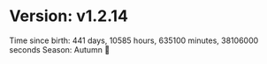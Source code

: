 # Version: v1.2.14
Time since birth: 441 days, 10585 hours, 635100 minutes, 38106000 seconds
Season: Autumn 🍁
